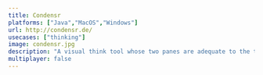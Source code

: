 ```yaml
---
title: Condensr
platforms: ["Java","MacOS","Windows"]
url: http://condensr.de/
usecases: ["thinking"]
image: condensr.jpg
description: "A visual think tool whose two panes are adequate to the two basic modes of brain operation."
multiplayer: false
---
```

